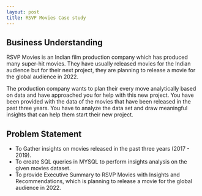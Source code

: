 ```yaml
---
layout: post
title: RSVP Movies Case study
---
```


## Business Understanding

RSVP Movies is an Indian film production company which has produced many super-hit movies. They have usually released movies for the Indian audience but for their next project, they are planning to release a movie for the global audience in 2022.

The production company wants to plan their every move analytically based on data and have approached you for help with this new project. You have been provided with the data of the movies that have been released in the past three years. You have to analyze the data set and draw meaningful insights that can help them start their new project.

## Problem Statement

- To Gather insights on movies released in the past three years (2017 - 2019).
- To create SQL queries in MYSQL to perform insights analysis on the given movies dataset.
- To provide Executive Summary to RSVP Movies with Insights and Recommendations, which is planning to release a movie for the global audience in 2022.
